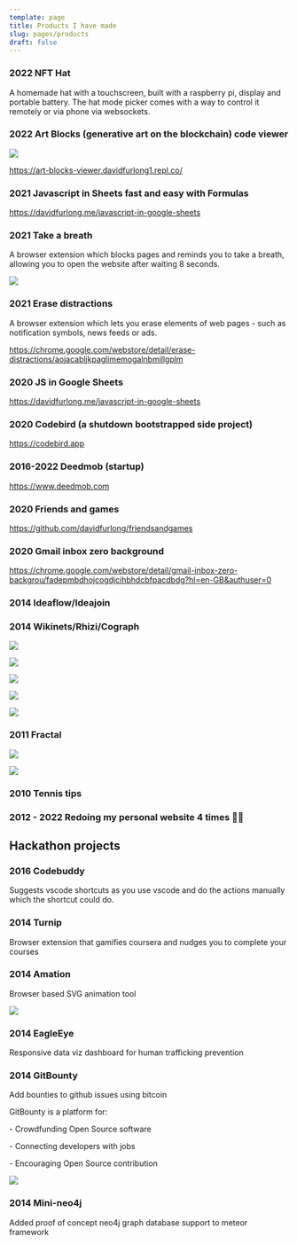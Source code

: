 ```yaml
---
template: page
title: Products I have made
slug: pages/products
draft: false
---
```

### 2022 NFT Hat

A homemade hat with a touchscreen, built with a raspberry pi, display and portable battery. The hat mode picker comes with a way to control it remotely or via phone via websockets.

### 2022 Art Blocks (generative art on the blockchain) code viewer

![](/media/screenshot-2022-04-24-at-17.57.00.png)

https://art-blocks-viewer.davidfurlong1.repl.co/

### 2021 Javascript in Sheets fast and easy with Formulas

https://davidfurlong.me/javascript-in-google-sheets

### 2021 Take a breath

A browser extension which blocks pages and reminds you to take a breath, allowing you to open the website after waiting 8 seconds.

![](/media/take-a-breath-1.gif)

### 2021 Erase distractions

A browser extension which lets you erase elements of web pages - such as notification symbols, news feeds or ads.

https://chrome.google.com/webstore/detail/erase-distractions/aojacabljkpaglimemogalnbmillgplm

### 2020 JS in Google Sheets

https://davidfurlong.me/javascript-in-google-sheets

### 2020 Codebird (a shutdown bootstrapped side project)

https://codebird.app

### 2016-2022 Deedmob (startup)

https://www.deedmob.com

### 2020 Friends and games

https://github.com/davidfurlong/friendsandgames

### 2020 Gmail inbox zero background

https://chrome.google.com/webstore/detail/gmail-inbox-zero-backgrou/fadepmbdhojcogdjcihbhdcbfpacdbdg?hl=en-GB&authuser=0

### 2014 Ideaflow/Ideajoin

### 2014 Wikinets/Rhizi/Cograph

![](/media/screenshot-2022-04-24-at-17.16.56.png)

![](/media/screenshot-2022-04-24-at-17.43.59.png)

![](/media/screen-shot-2014-04-11-at-20.01.41.png)

![](/media/screen-shot-2014-07-13-at-01.46.47.png)

![](/media/screencapture-localhost-projects-bootstrap-201-20pager.png)

### 2011 Fractal

![](/media/fractal.png)

![](/media/fractallogo.png)

### 2010 Tennis tips

### 2012 - 2022 Redoing my personal website 4 times 🤦‍♂️

## Hackathon projects

### 2016 Codebuddy

Suggests vscode shortcuts as you use vscode and do the actions manually which the shortcut could do.

### 2014 Turnip

Browser extension that gamifies coursera and nudges you to complete your courses

### 2014 Amation

Browser based SVG animation tool

![](/media/screenshot-2022-04-24-at-17.19.49.png)

### 2014 EagleEye

Responsive data viz dashboard for human trafficking prevention

### 2014 GitBounty

Add bounties to github issues using bitcoin

GitBounty is a platform for:

\- Crowdfunding Open Source software

\- Connecting developers with jobs

\- Encouraging Open Source contribution

![](/media/screenshot-2022-04-24-at-15.59.27.png)

### 2014 Mini-neo4j

Added proof of concept neo4j graph database support to meteor framework

